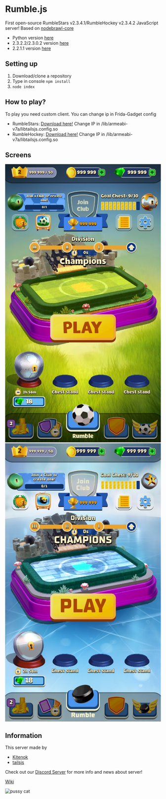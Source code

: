 # Rumble.js
First open-source RumbleStars v2.3.4.1/RumbleHockey v2.3.4.2 JavaScript server! Based on [nodebrawl-core](https://github.com/tailsjs/nodebrawl-core)

* Python version [here](https://github.com/KTJSDev/FrogmindRumble-Server)
* 2.3.2.2/2.3.0.2 version [here](https://github.com/KTJSDev/Rumble.js/tree/2.3.2.2/2.3.0.2)
* 2.2.1.1 version [here](https://github.com/KTJSDev/Rumble.js/tree/2.2.1.1)

## Setting up
1. Download/clone a repository
2. Type in console `npm install`
3. `node index`

## How to play?
To play you need custom client. You can change ip in Frida-Gadget config
* RumbleStars: [Download here!](https://mega.nz/file/Si5VnB5T#H0Pfd6osVzurkEMLRxbWz6qywg9R7BwI_gctZPwuB8o) Change IP in /lib/armeabi-v7a/libtailsjs.config.so
* RumbleHockey: [Download here!](https://mega.nz/file/7ix1ALxY#stOewobPfiZt2veeYpJq36fpj_JCAXPKBHhKKG6XjUg) Change IP in /lib/armeabi-v7a/libtailsjs.config.so

## Screens
![RumbleStars](https://github.com/KTJS-TEAM/FrogmindRumble-Server/raw/main/rumblestars.jpg)![RumbleHockey](https://github.com/KTJS-TEAM/FrogmindRumble-Server/raw/main/rumblehockey.jpg)

## Information
This server made by
* [Kitenok](https://github.com/kitenokgene)
* [tailsjs](https://github.com/tailsjs)

Check out our [Discord Server](https://discord.gg/uV46YKbU5R) for more info and news about server!

[Wiki](https://github.com/KTJS-TEAM/FrogmindRumble-Server/wiki)

![pussy cat](https://github.com/KTJS-TEAM/FrogmindRumble-Server/raw/main/cat.png)